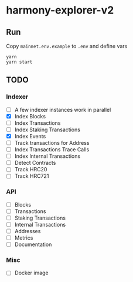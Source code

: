 # harmony-explorer-v2

## Run 

Copy `mainnet.env.example` to `.env` and define vars

```
yarn
yarn start
```

## TODO

### Indexer

- [ ] A few indexer instances work in parallel
- [x] Index Blocks
- [ ] Index Transactions
- [ ] Index Staking Transactions
- [x] Index Events
- [ ] Track transactions for Address
- [ ] Index Transactions Trace Calls
- [ ] Index Internal Transactions
- [ ] Detect Contracts
- [ ] Track HRC20
- [ ] Track HRC721

### API

- [ ] Blocks
- [ ] Transactions
- [ ] Staking Transactions
- [ ] Internal Transactions
- [ ] Addresses
- [ ] Metrics
- [ ] Documentation

### Misc

- [ ] Docker image
